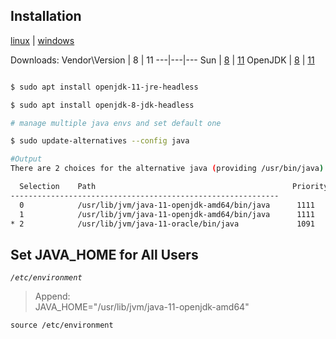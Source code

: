 ## Installation
[linux][instruction] | [windows][java-win]

Downloads:
Vendor\Version | 8 | 11
---|---|---
Sun | [8][java-se-8] | [11][java-se-11]
OpenJDK | [8][openjdk-archive] | [11][openjdk-archive]


```bash

$ sudo apt install openjdk-11-jre-headless

$ sudo apt install openjdk-8-jdk-headless

# manage multiple java envs and set default one

$ sudo update-alternatives --config java

#Output
There are 2 choices for the alternative java (providing /usr/bin/java).

  Selection    Path                                            Priority   Status
------------------------------------------------------------
  0            /usr/lib/jvm/java-11-openjdk-amd64/bin/java      1111      auto mode
  1            /usr/lib/jvm/java-11-openjdk-amd64/bin/java      1111      manual mode
* 2            /usr/lib/jvm/java-11-oracle/bin/java             1091      manual mode

```

## Set JAVA_HOME for All Users
_`/etc/environment`_
>Append:  
>JAVA_HOME="/usr/lib/jvm/java-11-openjdk-amd64"

`source /etc/environment`


[instruction]: https://www.digitalocean.com/community/tutorials/how-to-install-java-with-apt-on-ubuntu-18-04

[java-win]: https://www.happycoders.eu/java/how-to-switch-multiple-java-versions-windows/

[java-se-8]: https://www.oracle.com/java/technologies/javase/javase8-archive-downloads.html

[java-se-11]: https://www.oracle.com/java/technologies/javase/jdk11-archive-downloads.html

[openjdk-archive]: https://jdk.java.net/archive/
